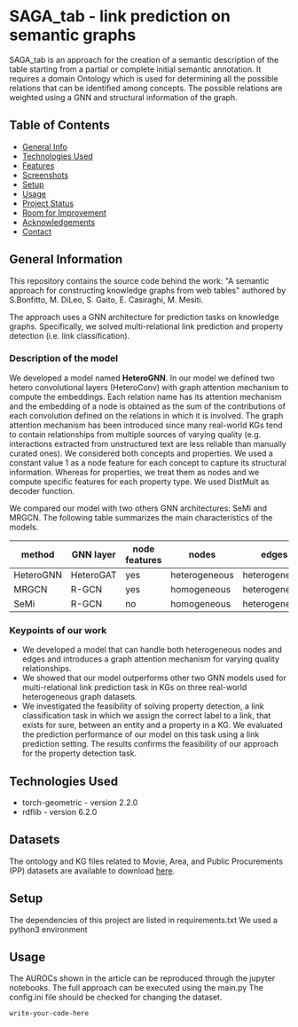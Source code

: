 # SAGA_tab - link prediction on semantic graphs
SAGA_tab is an approach for the creation of a semantic
description of the table starting from a partial or complete initial semantic annotation. 
It requires a domain Ontology which is used for determining all the possible relations that can be identified among
concepts. 
The possible relations are weighted  using a GNN and structural information of the graph.

## Table of Contents

* [General Info](#general-information)
* [Technologies Used](#technologies-used)
* [Features](#features)
* [Screenshots](#screenshots)
* [Setup](#setup)
* [Usage](#usage)
* [Project Status](#project-status)
* [Room for Improvement](#room-for-improvement)
* [Acknowledgements](#acknowledgements)
* [Contact](#contact)



## General Information
This repository contains the source code behind the work:
"A semantic approach for constructing knowledge graphs  from web tables" authored by
S.Bonfitto, M. DiLeo, S. Gaito, E. Casiraghi, M. Mesiti.

The approach uses a GNN architecture for prediction tasks on knowledge graphs. 
Specifically, we solved multi-relational link prediction and property detection (i.e. link classification).

### Description of the model
We developed a model named __HeteroGNN__. In our model we defined two hetero convolutional layers (HeteroConv) with graph attention mechanism to compute the embeddings. Each relation name has its attention mechanism and the embedding of a node is obtained as the sum of the contributions of each convolution defined on the relations in which it is involved. The graph attention mechanism has been introduced since many real-world KGs tend to contain relationships from multiple sources of varying quality (e.g. interactions extracted from unstructured text are less reliable than manually curated ones).  We considered both concepts and properties. We used a constant value 1 as a node feature for each concept to capture its structural information. Whereas for properties, we treat them as nodes and we compute specific features for each property type. We used DistMult as decoder function.

We compared our model with two others GNN architectures: SeMi and MRGCN. The following table summarizes the main characteristics of the models.

| method         | GNN layer | node features | nodes         | edges         |
|----------------|-----------|---------------|---------------|---------------|
| HeteroGNN      | HeteroGAT | yes           | heterogeneous | heterogeneous |
| MRGCN          | R-GCN     | yes           | homogeneous   | heterogeneous |
| SeMi           | R-GCN     | no            | homogeneous   | heterogeneous |

### Keypoints of our work
- We developed a model that can handle both heterogeneous nodes and edges and introduces a graph attention mechanism for varying quality relationships.
- We showed that our model outperforms other two GNN models used for multi-relational link prediction task in KGs on three real-world heterogeneous graph datasets.
- We investigated the feasibility of solving property detection, a link classification task in which we assign the correct label to a link, that exists for sure, between an entity and a property in a KG. We evaluated the prediction performance of our model on this task using a link prediction setting. The results confirms the feasibility of our approach for the property detection task.


## Technologies Used
- torch-geometric - version 2.2.0
- rdflib - version 6.2.0


## Datasets
The ontology and KG files related to Movie, Area, and Public Procurements (PP) datasets are available to download [here]().


## Setup
The dependencies of this project are listed in requirements.txt 
We used a python3 environment


## Usage
The AUROCs shown in the article can be reproduced through the jupyter notebooks.
The full approach can be executed using the main.py
The config.ini file should be checked for changing the dataset.

`write-your-code-here`

